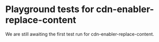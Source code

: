 # Playground tests for cdn-enabler-replace-content
We are still awaiting the first test run for cdn-enabler-replace-content.
